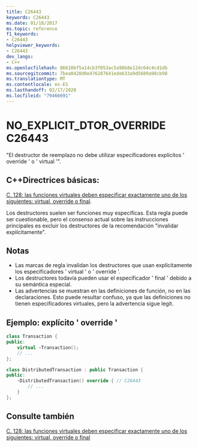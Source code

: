 ```yaml
---
title: C26443
keywords: C26443
ms.date: 01/18/2017
ms.topic: reference
f1_keywords:
- C26443
helpviewer_keywords:
- C26443
dev_langs:
- C++
ms.openlocfilehash: 86610bf5a14cb3f053ac5a98b8e12dc64c4cd1db
ms.sourcegitcommit: 7bea0420d0e476287641edeb33a9d5689a98cb98
ms.translationtype: MT
ms.contentlocale: es-ES
ms.lasthandoff: 02/17/2020
ms.locfileid: "79466691"
---
```

# <a name="c26443-no_explicit_dtor_override"></a>NO_EXPLICIT_DTOR_OVERRIDE C26443

"El destructor de reemplazo no debe utilizar especificadores explícitos ' override ' o ' virtual '".

## <a name="c-core-guidelines"></a>C++Directrices básicas:

[C. 128: las funciones virtuales deben especificar exactamente uno de los siguientes: virtual, override o final](https://github.com/isocpp/CppCoreGuidelines/blob/master/CppCoreGuidelines.md).

Los destructores suelen ser funciones muy específicas. Esta regla puede ser cuestionable, pero el consenso actual sobre las instrucciones principales es excluir los destructores de la recomendación "invalidar explícitamente".

## <a name="notes"></a>Notas

- Las marcas de regla invalidan los destructores que usan explícitamente los especificadores ' virtual ' o ' override '.
- Los destructores todavía pueden usar el especificador ' final ' debido a su semántica especial.
- Las advertencias se muestran en las definiciones de función, no en las declaraciones. Esto puede resultar confuso, ya que las definiciones no tienen especificadores virtuales, pero la advertencia sigue legit.

## <a name="example-explicit-override"></a>Ejemplo: explícito ' override '

```cpp
class Transaction {
public:
    virtual ~Transaction();
    // ...
};

class DistributedTransaction : public Transaction {
public:
    ~DistributedTransaction() override { // C26443
        // ...
    }
};
```

## <a name="see-also"></a>Consulte también

[C. 128: las funciones virtuales deben especificar exactamente uno de los siguientes: virtual, override o final](https://github.com/isocpp/CppCoreGuidelines/blob/master/CppCoreGuidelines.md)
